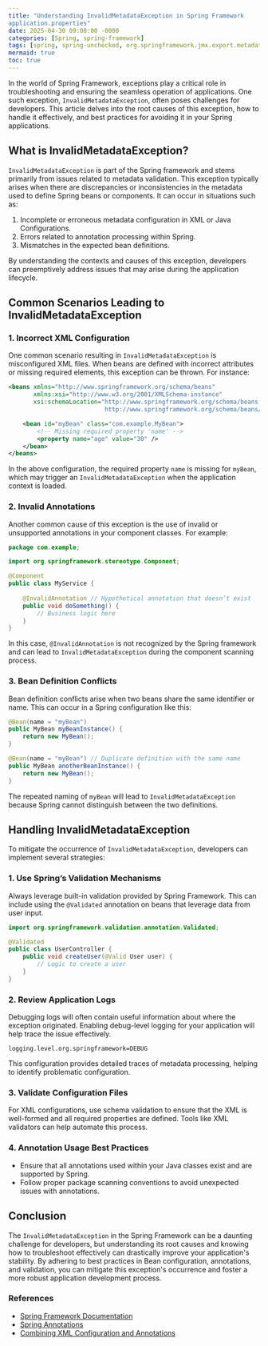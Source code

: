 ```yaml
---
title: "Understanding InvalidMetadataException in Spring Framework
application.properties"
date: 2025-04-30 09:00:00 -0000
categories: [Spring, spring-framework]
tags: [spring, spring-unchecked, org.springframework.jmx.export.metadata]
mermaid: true
toc: true
---
```



In the world of Spring Framework, exceptions play a critical role in troubleshooting and ensuring the seamless operation of applications. One such exception, `InvalidMetadataException`, often poses challenges for developers. This article delves into the root causes of this exception, how to handle it effectively, and best practices for avoiding it in your Spring applications. 

## What is InvalidMetadataException?

`InvalidMetadataException` is part of the Spring framework and stems primarily from issues related to metadata validation. This exception typically arises when there are discrepancies or inconsistencies in the metadata used to define Spring beans or components. It can occur in situations such as:

1. Incomplete or erroneous metadata configuration in XML or Java Configurations.
2. Errors related to annotation processing within Spring.
3. Mismatches in the expected bean definitions.

By understanding the contexts and causes of this exception, developers can preemptively address issues that may arise during the application lifecycle.

## Common Scenarios Leading to InvalidMetadataException

### 1. Incorrect XML Configuration

One common scenario resulting in `InvalidMetadataException` is misconfigured XML files. When beans are defined with incorrect attributes or missing required elements, this exception can be thrown. For instance:

```xml
<beans xmlns="http://www.springframework.org/schema/beans"
       xmlns:xsi="http://www.w3.org/2001/XMLSchema-instance"
       xsi:schemaLocation="http://www.springframework.org/schema/beans 
                           http://www.springframework.org/schema/beans/spring-beans.xsd">

    <bean id="myBean" class="com.example.MyBean">
        <!-- Missing required property 'name' -->
        <property name="age" value="30" />
    </bean>
</beans>
```

In the above configuration, the required property `name` is missing for `myBean`, which may trigger an `InvalidMetadataException` when the application context is loaded.

### 2. Invalid Annotations

Another common cause of this exception is the use of invalid or unsupported annotations in your component classes. For example:

```java
package com.example;

import org.springframework.stereotype.Component;

@Component
public class MyService {
    
    @InvalidAnnotation // Hypothetical annotation that doesn’t exist
    public void doSomething() {
        // Business logic here
    }
}
```

In this case, `@InvalidAnnotation` is not recognized by the Spring framework and can lead to `InvalidMetadataException` during the component scanning process.

### 3. Bean Definition Conflicts

Bean definition conflicts arise when two beans share the same identifier or name. This can occur in a Spring configuration like this:

```java
@Bean(name = "myBean")
public MyBean myBeanInstance() {
    return new MyBean();
}

@Bean(name = "myBean") // Duplicate definition with the same name
public MyBean anotherBeanInstance() {
    return new MyBean();
}
```

The repeated naming of `myBean` will lead to `InvalidMetadataException` because Spring cannot distinguish between the two definitions.

## Handling InvalidMetadataException

To mitigate the occurrence of `InvalidMetadataException`, developers can implement several strategies:

### 1. Use Spring’s Validation Mechanisms

Always leverage built-in validation provided by Spring Framework. This can include using the `@Validated` annotation on beans that leverage data from user input. 

```java
import org.springframework.validation.annotation.Validated;

@Validated
public class UserController {
    public void createUser(@Valid User user) {
        // Logic to create a user
    }
}
```

### 2. Review Application Logs

Debugging logs will often contain useful information about where the exception originated. Enabling debug-level logging for your application will help trace the issue effectively.

```properties
logging.level.org.springframework=DEBUG
```
This configuration provides detailed traces of metadata processing, helping to identify problematic configuration.

### 3. Validate Configuration Files

For XML configurations, use schema validation to ensure that the XML is well-formed and all required properties are defined. Tools like XML validators can help automate this process.

### 4. Annotation Usage Best Practices

- Ensure that all annotations used within your Java classes exist and are supported by Spring.
- Follow proper package scanning conventions to avoid unexpected issues with annotations.

## Conclusion

The `InvalidMetadataException` in the Spring Framework can be a daunting challenge for developers, but understanding its root causes and knowing how to troubleshoot effectively can drastically improve your application's stability. By adhering to best practices in Bean configuration, annotations, and validation, you can mitigate this exception's occurrence and foster a more robust application development process.

### References

- [Spring Framework Documentation](https://docs.spring.io/spring-framework/docs/current/reference/html/core.html#beans)
- [Spring Annotations](https://docs.spring.io/spring-framework/docs/current/reference/html/core.html#beans-annotation-config)
- [Combining XML Configuration and Annotations](https://docs.spring.io/spring-framework/docs/current/reference/html/core.html#beans-xml-annotations)